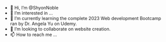 - 👋 Hi, I’m @ShyonNoble
- 👀 I’m interested in ...
- 🌱 I’m currently learning the complete 2023 Web development Bootcamp ran by Dr. Angela Yu on Udemy.
- 💞️ I’m looking to collaborate on website creation.
- 📫 How to reach me ...

<!---
ShyonNoble/ShyonNoble is a ✨ special ✨ repository because its `README.md` (this file) appears on your GitHub profile.
You can click the Preview link to take a look at your changes.
--->

